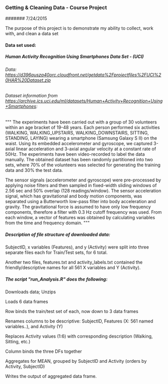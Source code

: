 ### Getting & Cleaning Data - Course Project
####### 7/24/2015

The purpose of this project is to demonstrate my ability to collect, work with, and clean a data set



#### Data set used:

##### Human Activity Recognition Using Smartphones Data Set - (UCI)

###### Data: https://d396qusza40orc.cloudfront.net/getdata%2Fprojectfiles%2FUCI%20HAR%20Dataset.zip

###### Dataset information from https://archive.ics.uci.edu/ml/datasets/Human+Activity+Recognition+Using+Smartphones:
"""
The experiments have been carried out with a group of 30 volunteers within an age bracket of 19-48 years. Each person performed six activities (WALKING, WALKING_UPSTAIRS, WALKING_DOWNSTAIRS, SITTING, STANDING, LAYING) wearing a smartphone (Samsung Galaxy S II) on the waist. Using its embedded accelerometer and gyroscope, we captured 3-axial linear acceleration and 3-axial angular velocity at a constant rate of 50Hz. The experiments have been video-recorded to label the data manually. The obtained dataset has been randomly partitioned into two sets, where 70% of the volunteers was selected for generating the training data and 30% the test data. 

The sensor signals (accelerometer and gyroscope) were pre-processed by applying noise filters and then sampled in fixed-width sliding windows of 2.56 sec and 50% overlap (128 readings/window). The sensor acceleration signal, which has gravitational and body motion components, was separated using a Butterworth low-pass filter into body acceleration and gravity. The gravitational force is assumed to have only low frequency components, therefore a filter with 0.3 Hz cutoff frequency was used. From each window, a vector of features was obtained by calculating variables from the time and frequency domain.
"""




##### Description of file structure of downloaded data:

SubjectID, x variables (Features), and y (Activity) were split into three separate files each for Train/Test sets, for 6 total.

Another two files, features.txt and activity_labels.txt contained the friendly/descriptive names for all 561 X variables and Y (Activity).

##### The script "run_Analysis.R" does the following:

Downloads data; Unzips

Loads 6 data frames

Row binds the train/test set of each, now down to 3 data frames

Renames columns to be descriptive: SubjectID, Features (X: 561 named variables..), and Activity (Y)

Replaces Activity values (1:6) with corresponding description (Walking, Sitting, etc.)

Column binds the three DFs together

Aggregates for MEAN, grouped by SubjectID and Activity (orders by Activity, SubjectID)

Writes the output of aggregated data frame.
